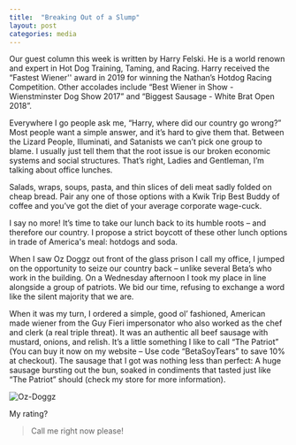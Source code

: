 ```yaml
---
title:  "Breaking Out of a Slump"
layout: post
categories: media
---
```


Our guest column this week is written by Harry Felski. He is a world renown
and expert in Hot Dog Training, Taming, and Racing. Harry received the 
“Fastest Wiener'' award in 2019 for winning the Nathan’s Hotdog Racing 
Competition. Other accolades include “Best Wiener in Show - Wienstminster 
Dog Show 2017” and “Biggest Sausage - White Brat Open 2018”.


Everywhere I go people ask me, “Harry, where did our country go wrong?” Most
people want a simple answer, and it’s hard to give them that. Between the 
Lizard People, Illuminati, and Satanists we can’t pick one group to blame. I
usually just tell them that the root issue is our broken economic systems
and social structures. That’s right, Ladies and Gentleman, I’m talking about
office lunches.

Salads, wraps, soups, pasta, and thin slices of deli meat sadly folded on 
cheap bread. Pair any one of those options with a Kwik Trip Best Buddy of 
coffee and you’ve got the diet of your average corporate wage-cuck.

I say no more! It’s time to take our lunch back to its humble roots – and 
therefore our country. I propose a strict boycott of these other lunch 
options in trade of America's meal: hotdogs and soda. 

When I saw Oz Doggz out front of the glass prison I call my office, I jumped
on the opportunity to seize our country back – unlike several Beta’s who 
work in the building. On a Wednesday afternoon I took my place in line 
alongside a group of patriots. We bid our time, refusing to exchange a word 
like the silent majority that we are.

When it was my turn, I ordered a simple, good ol’ fashioned, American made 
wiener from the Guy Fieri impersonator who also worked as the chef and clerk
(a real triple threat). It was an authentic all beef sausage with mustard, 
onions, and relish. It’s a little something I like to call “The Patriot” 
(You can buy it now on my website – Use code “BetaSoyTears” to save 10% at 
checkout). The sausage that I got was nothing less than perfect: A huge 
sausage bursting out the bun, soaked in condiments that tasted just like 
“The Patriot” should (check my store for more information).

![Oz-Doggz](/images/oz_doggz_hotdog.jpg)

My rating? 
> Call me right now please!

